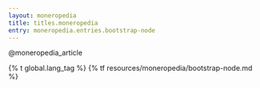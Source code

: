 ```yaml
---
layout: moneropedia
title: titles.moneropedia
entry: moneropedia.entries.bootstrap-node
---
```


@moneropedia_article

{% t global.lang_tag %}
{% tf resources/moneropedia/bootstrap-node.md %}
